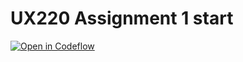 UX220 Assignment 1 start
===

[![Open in Codeflow](https://developer.stackblitz.com/img/open_in_codeflow.svg)](https:///pr.new/CosmicMusashi/UX220Assignment1
)
